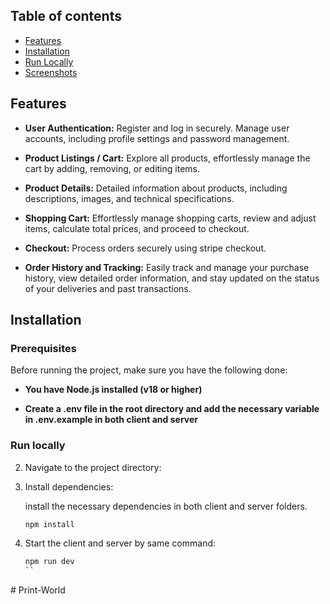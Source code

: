## Table of contents

- [Features](#features)
- [Installation](#installation)
- [Run Locally](#run-locally)
- [Screenshots](#screenshots)

## Features

- **User Authentication:** Register and log in securely. Manage user accounts, including profile settings and password management.

- **Product Listings / Cart:** Explore all products, effortlessly manage the cart by adding, removing, or editing items.

- **Product Details:** Detailed information about products, including descriptions, images, and technical specifications.

- **Shopping Cart:** Effortlessly manage shopping carts, review and adjust items, calculate total prices, and proceed to checkout.

- **Checkout:** Process orders securely using stripe checkout.

- **Order History and Tracking:** Easily track and manage your purchase history, view detailed order information, and stay updated on the status of your deliveries and past transactions.

## Installation

### Prerequisites

Before running the project, make sure you have the following done:

- **You have Node.js installed (v18 or higher)**

- **Create a .env file in the root directory and add the necessary variable in .env.example in both client and server**

### Run locally

2. Navigate to the project directory:


3. Install dependencies:

   install the necessary dependencies in both client and server folders.

   ```bash
   npm install
   ```

4. Start the client and server by same command:

   ```bash
   npm run dev
   ``
#   P r i n t - W o r l d  
 